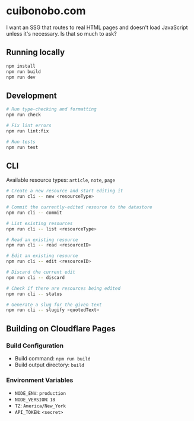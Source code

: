 # cuibonobo.com

I want an SSG that routes to real HTML pages and doesn't load JavaScript unless it's necessary. Is that so much to ask?

## Running locally

```bash
npm install
npm run build
npm run dev
```

## Development

```bash
# Run type-checking and formatting
npm run check

# Fix lint errors
npm run lint:fix

# Run tests
npm run test
```

## CLI

Available resource types: `article`, `note`, `page`

```bash
# Create a new resource and start editing it
npm run cli -- new <resourceType>

# Commit the currently-edited resource to the datastore
npm run cli -- commit

# List existing resources
npm run cli -- list <resourceType>

# Read an existing resource
npm run cli -- read <resourceID>

# Edit an existing resource
npm run cli -- edit <resourceID>

# Discard the current edit
npm run cli -- discard

# Check if there are resources being edited
npm run cli -- status

# Generate a slug for the given text
npm run cli -- slugify <quotedText>
```

## Building on Cloudflare Pages

### Build Configuration

- Build command: `npm run build`
- Build output directory: `build`

### Environment Variables

- `NODE_ENV`: `production`
- `NODE_VERSION`: `18`
- `TZ`: `America/New_York`
- `API_TOKEN`: `<secret>`
